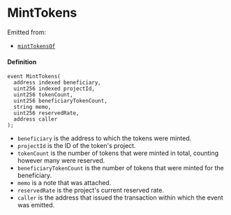 # MintTokens

Emitted from:

* [`mintTokensOf`](/protocol/api/contracts/or-controllers/jbcontroller/write/minttokensof.md)

#### Definition

```
event MintTokens(
  address indexed beneficiary,
  uint256 indexed projectId,
  uint256 tokenCount,
  uint256 beneficiaryTokenCount,
  string memo,
  uint256 reservedRate,
  address caller
);
```

* `beneficiary` is the address to which the tokens were minted.
* `projectId` is the ID of the token's project.
* `tokenCount` is the number of tokens that were minted in total, counting however many were reserved.
* `beneficiaryTokenCount` is the number of tokens that were minted for the beneficiary.
* `memo` is a note that was attached.
* `reservedRate` is the project's current reserved rate.
* `caller` is the address that issued the transaction within which the event was emitted.
